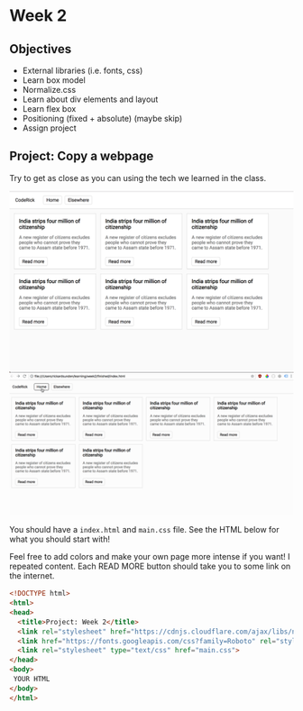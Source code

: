 # Week 2
## Objectives
- External libraries (i.e. fonts, css)
- Learn box model
- Normalize.css
- Learn about div elements and layout
- Learn flex box
- Positioning (fixed + absolute) (maybe skip)
- Assign project

## Project: Copy a webpage

Try to get as close as you can using the tech we learned in the class.

![Page to copy](page_to_copy.png)
![Page to copy](page_to_copy.gif)

You should have a `index.html` and `main.css` file. See the HTML below for what you should start with!

Feel free to add colors and make your own page more intense if you want! I repeated content. Each READ MORE button should take you to some link on the internet.

```html
<!DOCTYPE html>
<html>
<head>
  <title>Project: Week 2</title>
  <link rel="stylesheet" href="https://cdnjs.cloudflare.com/ajax/libs/normalize/8.0.0/normalize.css" />
  <link href="https://fonts.googleapis.com/css?family=Roboto" rel="stylesheet">
  <link rel="stylesheet" type="text/css" href="main.css">
</head>
<body>
 YOUR HTML
</body>
</html>
```
